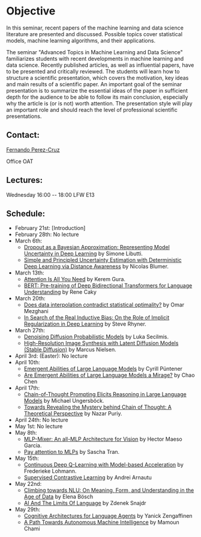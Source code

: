 # Objective

In this seminar, recent papers of the machine learning and data science literature are presented and discussed. Possible topics cover statistical models, machine learning algorithms, and their applications.

The seminar "Advanced Topics in Machine Learning and Data Science" familiarizes students with recent developments in machine learning and data science. Recently published articles, as well as influential papers, have to be presented and critically reviewed. The students will learn how to structure a scientific presentation, which covers the motivation, key ideas and main results of a scientific paper. An important goal of the seminar presentation is to summarize the essential ideas of the paper in sufficient depth for the audience to be able to follow its main conclusion, especially why the article is (or is not) worth attention. The presentation style will play an important role and should reach the level of professional scientific presentations.

## Contact:

[Fernando Perez-Cruz](mailto:fernando.perezcruz@sdsc.ethz.ch)

Office OAT

## Lectures:

Wednesday 16:00 -- 18:00     LFW  E13

## Schedule:

- February 21st: [Introduction]
- February 28th: No lecture
- March 6th: 
  - [Dropout as a Bayesian Approximation: Representing Model Uncertainty in Deep Learning](http://proceedings.mlr.press/v48/gal16.pdf) by Simone Libutti.
  - [Simple and Principled Uncertainty Estimation with Deterministic Deep Learning via Distance Awareness](https://arxiv.org/abs/2006.10108) by Nicolas Blumer.
- March 13th:
  - [Attention Is All You Need]( https://arxiv.org/abs/1706.03762) by Kerem Gura.
  - [BERT: Pre-training of Deep Bidirectional Transformers for Language Understanding](https://arxiv.org/abs/1810.04805) by Rene Caky
- March 20th:
  - [Does data interpolation contradict statistical optimality?](https://proceedings.mlr.press/v89/belkin19a.html) by Omar Mezghani
  -  [In Search of the Real Inductive Bias: On the Role of Implicit Regularization in Deep Learning](https://arxiv.org/pdf/1412.6614.pdf ) by Steve Rhyner.
- March 27th: 
  - [Denoising Diffusion Probabilistic Models]( https://arxiv.org/abs/2006.11239) by Luka Secilmis.
  - [High-Resolution Image Synthesis with Latent Diffusion Models (Stable Diffusion)](https://arxiv.org/abs/2112.10752) by Marcus Nielsen.
- April 3rd: (Easter): No lecture
- April 10th:
  - [Emergent Abilities of Large Language Models](https://arxiv.org/abs/2206.07682) by Cyrill Püntener
  - [Are Emergent Abilities of Large Language Models a Mirage?](https://arxiv.org/abs/2304.15004) by Chao Chen
- April 17th:
  -  [Chain-of-Thought Prompting Elicits Reasoning in Large Language Models](https://arxiv.org/abs/2201.11903) by Michael Ungersböck.
  -  [Towards Revealing the Mystery behind Chain of Thought: A Theoretical Perspective](https://arxiv.org/pdf/2305.15408.pdf) by Nazar Puriy.
- April 24th: No lecture
- May 1st: No lecture 
- May 8th:
  -  [MLP-Mixer: An all-MLP Architecture for Vision](https://arxiv.org/abs/2105.01601) by Hector Maeso Garcia.
  -  [Pay attention to MLPs](https://arxiv.org/pdf/2105.08050.pdf) by Sascha Tran.
- May 15th:
  -  [Continuous Deep Q-Learning with Model-based Acceleration](https://proceedings.mlr.press/v48/gu16.html) by Frederieke Lohmann.
  -  [Supervised Contrastive Learning](https://proceedings.neurips.cc/paper/2020/hash/d89a66c7c80a29b1bdbab0f2a1a94af8-Abstract.html) by Andrei Arnautu
- May 22nd:
  -  [Climbing towards NLU: On Meaning, Form, and Understanding in the Age of Data](https://aclanthology.org/2020.acl-main.463.pdf) by Elena Bösch
  -  [AI And The Limits Of Language](https://www.noemamag.com/ai-and-the-limits-of-language/) by Zdenek Snajdr
- May 29th:
  -  [Cognitive Architectures for Language Agents](https://arxiv.org/pdf/2309.02427.pdf) by Yanick Zengaffinen
  -  [A Path Towards Autonomous Machine Intelligence](https://openreview.net/pdf?id=BZ5a1r-kVsf ) by Mamoun Chami

